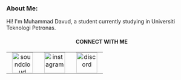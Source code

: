 ### About Me:  

Hi! I'm Muhammad Davud, a student currently studying in Universiti Teknologi Petronas. 
<h4 align="center">CONNECT WITH ME</h4>
<table align="center">
  <tr>
    <td align="center" style="padding: 0 15px;">
      <a href='https://soundcloud.com/dav_thefifth'>
        <img src="https://png.pngtree.com/element_our/png/20180827/soundcloud-music-stream-social-media-icon-png_71808.jpg" title="soundcloud" alt="soundcloud" width="55" height="55"/>
      </a>
    </td>
    <td align="center" style="padding: 0 15px;">
      <a href="https://www.instagram.com/davud_razip/">
        <img src="https://upload.wikimedia.org/wikipedia/commons/thumb/e/e7/Instagram_logo_2016.svg/2048px-Instagram_logo_2016.svg.png" title="Instagram" alt="instagram" width="55" height="55"/>
      </a>
    </td>
    <td align="center" style="padding: 0 15px;">
      <a href="https://discord.com/users/1039761777505882163/">
        <img src="https://www.svgrepo.com/show/353655/discord-icon.svg" title="discord" alt="discord" width="55" height="55"/>
      </a>
    </td>
  </tr>
</table>
